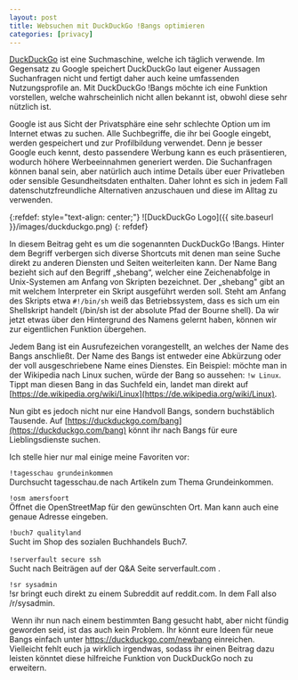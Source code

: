 ```yaml
---
layout: post
title: Websuchen mit DuckDuckGo !Bangs optimieren
categories: [privacy]
---
```


[DuckDuckGo](https://duckduckgo.com) ist eine Suchmaschine, welche ich täglich verwende. Im Gegensatz zu Google speichert DuckDuckGo laut eigener Aussagen Suchanfragen nicht und fertigt daher auch keine umfassenden Nutzungsprofile an. Mit DuckDuckGo !Bangs möchte ich eine Funktion vorstellen, welche wahrscheinlich nicht allen bekannt ist, obwohl diese sehr nützlich ist.

Google ist aus Sicht der Privatsphäre eine sehr schlechte Option um im Internet etwas zu suchen. Alle Suchbegriffe, die ihr bei Google eingebt, werden gespeichert und zur Profilbildung verwendet. Denn je besser Google euch kennt, desto passendere Werbung kann es euch präsentieren, wodurch höhere Werbeeinnahmen generiert werden. Die Suchanfragen können banal sein, aber natürlich auch intime Details über euer Privatleben oder sensible Gesundheitsdaten enthalten. Daher lohnt es sich in jedem Fall datenschutzfreundliche Alternativen anzuschauen und diese im Alltag zu verwenden.  

{:refdef: style="text-align: center;"}
![DuckDuckGo Logo]({{ site.baseurl }}/images/duckduckgo.png)
{: refdef}

In diesem Beitrag geht es um die sogenannten DuckDuckGo !Bangs. Hinter dem Begriff verbergen sich diverse Shortcuts mit denen man seine Suche direkt zu anderen Diensten und Seiten weiterleiten kann. Der Name Bang bezieht sich auf den Begriff „shebang“, welcher eine Zeichenabfolge in Unix-Systemen am Anfang von Skripten bezeichnet. Der „shebang" gibt an mit welchem Interpreter ein Skript ausgeführt werden soll. Steht am Anfang des Skripts etwa `#!/bin/sh` weiß das Betriebssystem, dass es sich um ein Shellskript handelt (/bin/sh ist der absolute Pfad der Bourne shell). Da wir jetzt etwas über den Hintergrund des Namens gelernt haben, können wir zur eigentlichen Funktion übergehen.  

Jedem Bang ist ein Ausrufezeichen vorangestellt, an welches der Name des Bangs anschließt. Der Name des Bangs ist entweder eine Abkürzung oder der voll ausgeschriebene Name eines Dienstes. Ein Beispiel: möchte man in der Wikipedia nach Linux suchen, würde der Bang so aussehen: `!w Linux`. Tippt man diesen Bang in das Suchfeld ein, landet man direkt auf [https://de.wikipedia.org/wiki/Linux](https://de.wikipedia.org/wiki/Linux). 

Nun gibt es jedoch nicht nur eine Handvoll Bangs, sondern buchstäblich Tausende. Auf [https://duckduckgo.com/bang](https://duckduckgo.com/bang) könnt ihr nach Bangs für eure Lieblingsdienste suchen.

Ich stelle hier nur mal einige meine Favoriten vor:

`!tagesschau grundeinkommen`  
Durchsucht tagesschau.de nach Artikeln zum Thema Grundeinkommen.

`!osm amersfoort`  
Öffnet die OpenStreetMap für den gewünschten Ort. Man kann auch eine genaue Adresse eingeben.  

`!buch7 qualityland`  
 Sucht im Shop des sozialen Buchhandels Buch7.  

`!serverfault secure ssh`   
Sucht nach Beiträgen auf der Q&A Seite serverfault.com .  

`!sr sysadmin`  
!sr bringt euch direkt zu einem Subreddit auf reddit.com. In dem Fall also /r/sysadmin.  

 Wenn ihr nun nach einem bestimmten Bang gesucht habt, aber nicht fündig geworden seid, ist das auch kein Problem. Ihr könnt eure Ideen für neue Bangs einfach unter <https://duckduckgo.com/newbang> einreichen. Vielleicht fehlt euch ja wirklich irgendwas, sodass ihr einen Beitrag dazu leisten könntet diese hilfreiche Funktion von DuckDuckGo noch zu erweitern.
